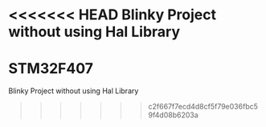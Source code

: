 <<<<<<< HEAD
Blinky Project without using Hal Library
=======
# STM32F407
Blinky Project without using Hal Library
>>>>>>> c2f667f7ecd4d8cf5f79e036fbc59f4d08b6203a
